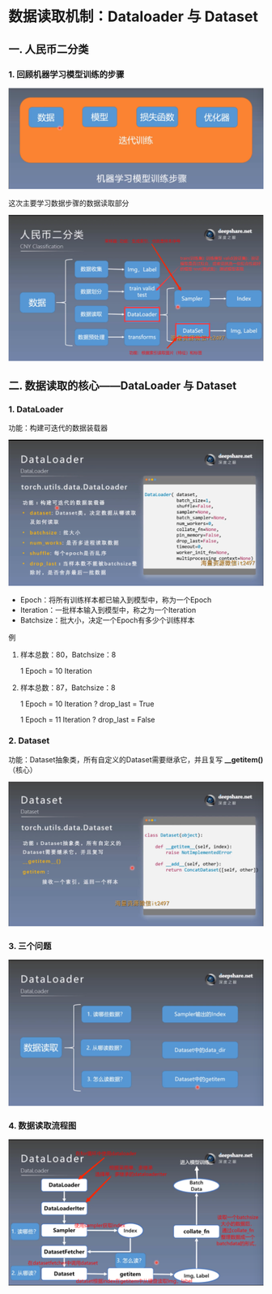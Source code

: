 # 数据读取机制：Dataloader 与 Dataset

## 一. 人民币二分类

### 1. 回顾机器学习模型训练的步骤

![1](docs/ai-self-learning-main/从python开始的ai学习/深度学习%20pytorch/5.数据读取机制：%20Dataloader%20与%20Dataset/pcs/1.png "1")

这次主要学习数据步骤的数据读取部分

![2](docs/ai-self-learning-main/从python开始的ai学习/深度学习%20pytorch/5.数据读取机制：%20Dataloader%20与%20Dataset/pcs/2.png "2")

## 二. 数据读取的核心——DataLoader 与 Dataset
### 1. DataLoader
功能：构建可迭代的数据装载器

![3](docs/ai-self-learning-main/从python开始的ai学习/深度学习%20pytorch/5.数据读取机制：%20Dataloader%20与%20Dataset/pcs/3.png "3")

- Epoch：将所有训练样本都已输入到模型中，称为一个Epoch
- Iteration：一批样本输入到模型中，称之为一个Iteration
- Batchsize：批大小，决定一个Epoch有多少个训练样本

例

1. 样本总数：80，Batchsize：8

    1 Epoch = 10 Iteration

2. 样本总数：87，Batchsize：8

    1 Epoch = 10 Iteration ? drop_last = True

    1 Epoch = 11 Iteration ? drop_last = False

### 2. Dataset
功能：Dataset抽象类，所有自定义的Dataset需要继承它，并且复写 **__getitem()**（核心）

![4](docs/ai-self-learning-main/从python开始的ai学习/深度学习%20pytorch/5.数据读取机制：%20Dataloader%20与%20Dataset/pcs/4.png "4")

### 3. 三个问题
![5](docs/ai-self-learning-main/从python开始的ai学习/深度学习%20pytorch/5.数据读取机制：%20Dataloader%20与%20Dataset/pcs/5.png "5")

### 4. 数据读取流程图
![6](docs/ai-self-learning-main/从python开始的ai学习/深度学习%20pytorch/5.数据读取机制：%20Dataloader%20与%20Dataset/pcs/6.png "5")

